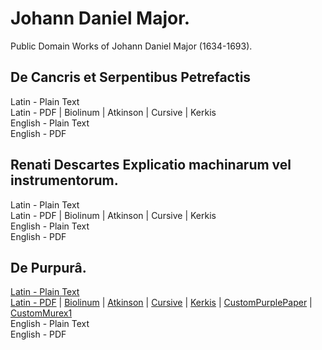 # Johann Daniel Major.

Public Domain Works of Johann Daniel Major (1634-1693).

## De Cancris et Serpentibus Petrefactis

Latin - Plain Text  
Latin - PDF | Biolinum | Atkinson | Cursive | Kerkis  
English - Plain Text  
English - PDF  

## Renati Descartes Explicatio machinarum vel instrumentorum.

Latin - Plain Text  
Latin - PDF | Biolinum | Atkinson | Cursive | Kerkis  
English - Plain Text  
English - PDF  

## De Purpurâ.

[Latin - Plain Text](de-purpura/full-text-latin.md)  
[Latin - PDF](https://cdn.solaranamnesis.com/FabioColonna/purpura/colonna_purpura_1675_latin.pdf) | [Biolinum](https://cdn.solaranamnesis.com/FabioColonna/purpura/colonna_purpura_1675_latin_biolinum.pdf) | [Atkinson](https://cdn.solaranamnesis.com/FabioColonna/purpura/colonna_purpura_1675_latin_atkinson.pdf) | [Cursive](https://cdn.solaranamnesis.com/FabioColonna/purpura/colonna_purpura_1675_latin_frcursive.pdf) | [Kerkis](https://cdn.solaranamnesis.com/FabioColonna/purpura/colonna_purpura_1675_latin_kerkis.pdf) | [CustomPurplePaper](https://cdn.solaranamnesis.com/FabioColonna/purpura/colonna_purpura_1675_latin_geopaperpurple01.pdf) | [CustomMurex1](https://cdn.solaranamnesis.com/FabioColonna/purpura/colonna_purpura_1675_latin_murex.pdf)  
English - Plain Text  
English - PDF  
